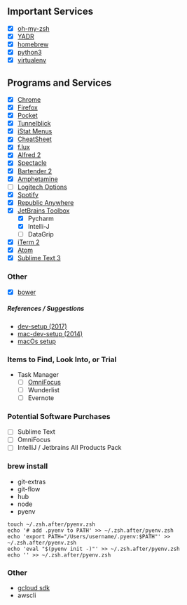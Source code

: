 ## Important Services
* [x] [oh-my-zsh](https://github.com/robbyrussell/oh-my-zsh)
* [x] [YADR](https://github.com/skwp/dotfiles)
* [x] [homebrew](https://brew.sh/)
* [x] [python3](https://www.digitalocean.com/community/tutorials/how-to-install-python-3-and-set-up-a-local-programming-environment-on-macos)
* [x] [virtualenv](https://virtualenv.pypa.io/en/stable/)

## Programs and Services
* [x] [Chrome](https://www.google.com/chrome/index.html)
* [x] [Firefox](https://www.mozilla.org/en-US/)
* [x] [Pocket](https://getpocket.com/)
* [x] [Tunnelblick](https://tunnelblick.net/)
* [x] [iStat Menus](https://bjango.com/mac/istatmenus/)
* [x] [CheatSheet](https://www.mediaatelier.com/CheatSheet/)
* [x] [f.lux](https://justgetflux.com/)
* [x] [Alfred 2](https://www.alfredapp.com/)
* [x] [Spectacle](https://www.spectacleapp.com/)
* [x] [Bartender 2](https://www.macbartender.com/)
* [x] [Amphetamine](https://itunes.apple.com/us/app/amphetamine/id937984704?mt=12)
* [ ] [Logitech Options](http://support.logitech.com/en_us/software/options)
* [x] [Spotify](https://www.spotify.com/us/)
* [x] [Republic Anywhere](https://republicwireless.com/republic-anywhere/download/)
* [x] [JetBrains Toolbox](https://www.jetbrains.com/toolbox/app/)
    * [x] Pycharm
    * [x] Intelli-J
    * [ ] DataGrip
* [x] [iTerm 2](https://www.iterm2.com/)
* [x] [Atom](https://atom.io/)
* [x] [Sublime Text 3](https://www.sublimetext.com/)

### Other
* [x] [bower](https://bower.io/)


##### References / Suggestions
* [dev-setup (2017)](https://github.com/donnemartin/dev-setup)
* [mac-dev-setup (2014)](https://github.com/nicolashery/mac-dev-setup)
* [macOs setup](http://sourabhbajaj.com/mac-setup/index.html)


### Items to Find, Look Into, or Trial
* Task Manager
    * [ ] [OmniFocus](https://www.omnigroup.com/omnifocus)
    * [ ] Wunderlist
    * [ ] Evernote
    
### Potential Software Purchases
* [ ] Sublime Text
* [ ] OmniFocus
* [ ] IntelliJ / Jetbrains All Products Pack

### brew install
* git-extras
* git-flow
* hub
* node
* pyenv
```shell
touch ~/.zsh.after/pyenv.zsh
echo '# add .pyenv to PATH' >> ~/.zsh.after/pyenv.zsh
echo 'export PATH="/Users/username/.pyenv:$PATH"' >> ~/.zsh.after/pyenv.zsh
echo 'eval "$(pyenv init -)"' >> ~/.zsh.after/pyenv.zsh
echo '' >> ~/.zsh.after/pyenv.zsh
```

### Other
* [gcloud sdk](https://cloud.google.com/sdk/downloads)
* awscli
